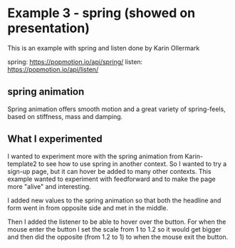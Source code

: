 # Example 3 - spring (showed on presentation)
This is an example with spring and listen done by Karin Ollermark 

spring: https://popmotion.io/api/spring/
listen: https://popmotion.io/api/listen/

## spring animation
Spring animation offers smooth motion and a great variety of spring-feels, based on stiffness, mass and damping.

## What I experimented
I wanted to experiment more with the spring animation from Karin-template2 to see how to use spring in another context. So I wanted to try a sign-up page, but it can hover be added to many other contexts. This example wanted to experiment with feedforward and to make the page more "alive" and interesting.

I added new values to the spring animation so that both the headline and form went in from opposite side and met in the middle.

Then I added the listener to be able to hover over the button. For when the mouse enter the button I set the scale from 1 to 1.2 so it would get bigger and then did the opposite (from 1.2 to 1) to when the mouse exit the button. 






